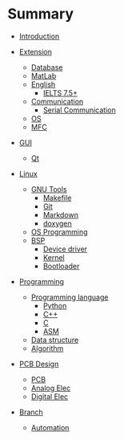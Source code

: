 # Summary

* [Introduction](README.md)

* [Extension]()
	* [Database]()
	* [MatLab](pages/extension/matlab.md)
	* [English]()
		* [IELTS 7.5+]()
	* [Communication]()
		* [Serial Communication](pages/extension/Communication.md)
	* [OS]()
	* [MFC]()

* [GUI]()
	* [Qt](pages/Qt.md)

* [Linux]()
	* [GNU Tools]()
		* [Makefile]()
		* [Git](pages/Git.md)
		* [Markdown]()
		* [doxygen](pages/doxygen.md)
	* [OS Programming]()
	* [BSP]()
	    * [Device driver]()
		* [Kernel]()
		* [Bootloader](pages/Bootloader.md)

* [Programming]()
	* [Programming language]()
		* [Python](pages/Python.md)
		* [C++](pages/C++.md)
		* [C](pages/C.md)
		* [ASM]()
	* [Data structure]()
	* [Algorithm]()

* [PCB Design]()
	* [PCB](pages/PCB.md)
	* [Analog Elec](pages/Analog.md)
	* [Digital Elec](pages/Digital.md)

* [Branch]()
	* [Automation]()

